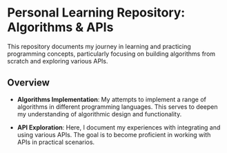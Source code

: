 # Personal Learning Repository: Algorithms & APIs

This repository documents my journey in learning and practicing programming concepts, particularly focusing on building algorithms from scratch and exploring various APIs.

## Overview

- **Algorithms Implementation**: My attempts to implement a range of algorithms in different programming languages. This serves to deepen my understanding of algorithmic design and functionality.

- **API Exploration**: Here, I document my experiences with integrating and using various APIs. The goal is to become proficient in working with APIs in practical scenarios.
